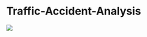 # Traffic-Accident-Analysis
<img src= 'https://github.com/Rehaaaan/Traffic-Accident-Analysis/blob/main/trafficCover.png' />
